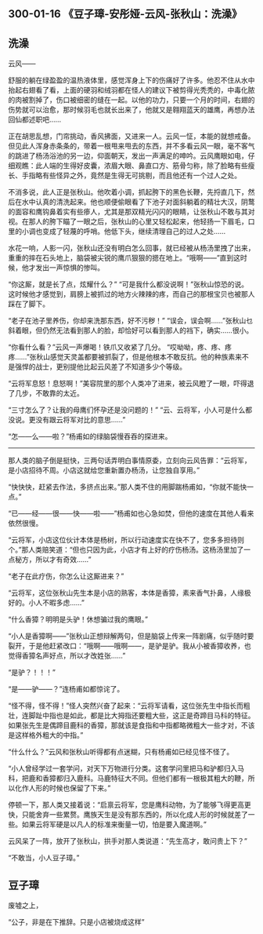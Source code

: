 ## 300-01-16 《豆子璋-安彤娅-云风-张秋山：洗澡》

## 洗澡

云风——

舒服的躺在绿盈盈的温热液体里，感觉浑身上下的伤痛好了许多。他忍不住从水中抬起右翅看了看，上面的硬羽和绒羽都在怪人的建议下被剪得光秃秃的，中毒化脓的肉被割掉了，伤口被细密的缝在一起。以他的功力，只要一个月的时间，右翅的伤势就可以治愈，那时候羽毛也就长出来了，他就又是翱翔蓝天的雄鹰，再想办法回仙都述职吧……

正在胡思乱想，门帘挑动，香风拂面，又进来一人。云风一怔，本能的就想戒备。但见此人浑身赤条条的，带着一根甩来甩去的东西，并不多看云风一眼，毫不客气的跳进了杨汤浴池的另一边，仰面朝天，发出一声满足的呻吟。云风鹰眼如电，仔细观瞧：此人端的生得好皮囊，浓眉大眼、鼻直口方、筋骨匀称，除了脸略有些瘦长、手指略有些怪异之外，竟然是生得无可挑剔，而且他还有一个过人之处。

不消多说，此人正是张秋山。他吹着小调，抓起胯下的黑色长鞭，先捋直几下，然后在水中认真的清洗起来。他也顺便偷眼看了下池子对面斜躺着的精壮大汉，阴鹜的面容和鹰钩鼻着实有些瘆人，尤其是那双精光闪闪的眼睛，让张秋山不敢与其对视。在那人的胯下瞄了一眼之后，张秋山的心里又轻松起来，他轻扬一下眉毛，口里的小调也变成了轻蔑的呼哨。他低下头，继续清理自己的过人之处……

水花一响，人影一闪，张秋山还没有明白怎么回事，就已经被从杨汤里拽了出来，重重的摔在石头地上，脑袋被尖锐的鹰爪狠狠的摁在地上。“哦啊——”直到这时候，他才发出一声惊惧的惨叫。

“你这厮，就是长了点，炫耀什么？”
“可是我什么都没说啊！”张秋山惊恐的说。这时候他才感觉到，肩膀上被抓过的地方火辣辣的疼，而自己的那根宝贝也被那人踩在了脚下。

“老子在池子里养伤，你却来洗那东西，好不污秽！”
“误会，误会啊……”张秋山乜斜着眼，但仍然无法看到那人的脸，却恰好可以看到那人的裆下，确实……很小。

“你看什么看？”云风一声爆喝！铁爪又收紧了几分。
“哎呦呦，疼、疼、疼疼……”张秋山感觉天灵盖都要被抓裂了，但是他根本不敢反抗。他的种族素来不是强悍的战士，更别提他比起云风差了不知道多少个等级。

“云将军息怒！息怒啊！”美容院里的那个人类冲了进来，被云风瞪了一眼，吓得退了几步，不敢靠的太近。

“三寸怎么了？让我的母鹰们怀孕还是没问题的！”
“云、云将军，小人可是什么都没说。更没有跟云将军对比的意思……”

“怎——么——啦？”杨甫如的绿脑袋慢吞吞的探进来。

***

那人类的脑子倒是挺快，三两句话弄明白事情原委，立刻向云风告罪：“云将军，是小店招待不周。小店这就给您重新置办杨汤，让您独自享用。”

“快快快，赶紧去作法，多挤点出来。”那人类不住的用脚踹杨甫如，“你就不能快一点。”

“已——经——很——快——啦——”杨甫如也心急如焚，但他的速度在其他人看来依然很慢。

“云将军，小店这位伙计本体是杨树，所以行动速度实在快不了，您多多担待则个。”那人类赔笑道：“但也只因为此，小店才有上好的疗伤杨汤。这杨汤里加了一点秘方，所以才有奇效……”

“老子在此疗伤，你怎么让这厮进来？”

“云将军，这位张秋山先生本是小店的熟客，本体是香獐，素来香气扑鼻，人缘极好的。小人不暇多虑……”

“什么香獐？明明是头驴！休想骗过我的鹰眼。”

“小人是香獐啊——”张秋山正想辩解两句，但是脑袋上传来一阵剧痛，似乎随时要裂开，于是他赶紧改口：“哦啊——哦啊——，是驴是驴。我从小被香獐收养，也觉得香獐名声好点，所以才改姓张……”

“是驴？！！！”

“是——驴——？”连杨甫如都惊诧了。

“怪不得，怪不得！”怪人突然兴奋了起来：“云将军请看，这位张先生中指长而粗壮，连脚趾中指也是如此，都是比大拇指还要粗大些，这正是奇蹄目马科的特征。如果张先生是偶蹄目鹿科的香獐，那就该是食指和中指都略微粗大一些才对，不该是这样格外粗大的中指。”

“什么什么？”云风和张秋山听得都有点迷糊，只有杨甫如已经见怪不怪了。

“小人曾经学过一套学问，对天下万物进行分类。这套学问里把马和驴都归入马科，把鹿和香獐都归入鹿科。马鹿特征大不同。但他们都有一根极其粗大的鞭，所以化作人形的时候也保留了下来。”

停顿一下，那人类又接着说：“启禀云将军，您是鹰科动物，为了能够飞得更高更快，只能舍弃一些累赘。鹰族天生是没有那东西的，所以化成人形的时候就差了一些。如果云将军硬是以凡人的标准来衡量一切，怕是要入魔道啊。”

云风呆了一阵，放开了张秋山，拱手对那人类说道：“先生高才，敢问贵上下？”

“不敢当，小人豆子璋。”

## 豆子璋

废墟之上，

“公子，非是在下推辞。只是小店被烧成这样”